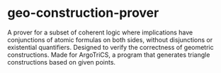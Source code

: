 # geo-construction-prover
A prover for a subset of coherent logic where implications have conjunctions of atomic formulas on both sides, without disjunctions or existential quantifiers. 
Designed to verify the correctness of geometric constructions. Made for ArgoTriCS, a program that generates triangle constructions based on given points.
